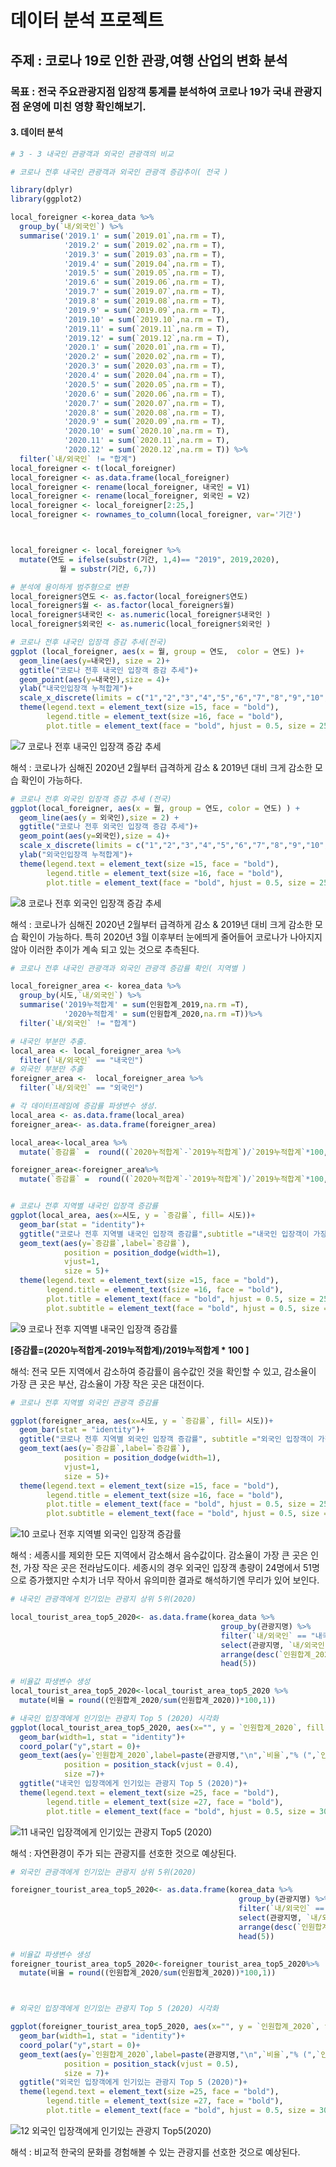 # 데이터 분석 프로젝트 

## 주제 : 코로나 19로 인한 관광,여행 산업의 변화 분석



### 목표 : 전국 주요관광지점 입장객 통계를 분석하여 코로나 19가 국내 관광지점 운영에 미친 영향 확인해보기.



#### 3. 데이터 분석

```R
# 3 - 3 내국인 관광객과 외국인 관광객의 비교

# 코로나 전후 내국인 관광객과 외국인 관광객 증감추이( 전국 )

library(dplyr)
library(ggplot2)

local_foreigner <-korea_data %>%
  group_by(`내/외국인`) %>%
  summarise('2019.1' = sum(`2019.01`,na.rm = T),
            '2019.2' = sum(`2019.02`,na.rm = T),
            '2019.3' = sum(`2019.03`,na.rm = T),
            '2019.4' = sum(`2019.04`,na.rm = T),
            '2019.5' = sum(`2019.05`,na.rm = T),
            '2019.6' = sum(`2019.06`,na.rm = T),
            '2019.7' = sum(`2019.07`,na.rm = T),
            '2019.8' = sum(`2019.08`,na.rm = T),
            '2019.9' = sum(`2019.09`,na.rm = T),
            '2019.10' = sum(`2019.10`,na.rm = T),
            '2019.11' = sum(`2019.11`,na.rm = T),
            '2019.12' = sum(`2019.12`,na.rm = T),
            '2020.1' = sum(`2020.01`,na.rm = T),
            '2020.2' = sum(`2020.02`,na.rm = T),
            '2020.3' = sum(`2020.03`,na.rm = T),
            '2020.4' = sum(`2020.04`,na.rm = T),
            '2020.5' = sum(`2020.05`,na.rm = T),
            '2020.6' = sum(`2020.06`,na.rm = T),
            '2020.7' = sum(`2020.07`,na.rm = T),
            '2020.8' = sum(`2020.08`,na.rm = T),
            '2020.9' = sum(`2020.09`,na.rm = T),
            '2020.10' = sum(`2020.10`,na.rm = T),
            '2020.11' = sum(`2020.11`,na.rm = T),
            '2020.12' = sum(`2020.12`,na.rm = T)) %>%
  filter(`내/외국인` != "합계")
local_foreigner <- t(local_foreigner)
local_foreigner <- as.data.frame(local_foreigner)
local_foreigner <- rename(local_foreigner, 내국인 = V1)
local_foreigner <- rename(local_foreigner, 외국인 = V2)
local_foreigner <- local_foreigner[2:25,]
local_foreigner <- rownames_to_column(local_foreigner, var='기간')



local_foreigner <- local_foreigner %>% 
  mutate(연도 = ifelse(substr(기간, 1,4)== "2019", 2019,2020),
           월 = substr(기간, 6,7))

# 분석에 용이하게 범주형으로 변환
local_foreigner$연도 <- as.factor(local_foreigner$연도)
local_foreigner$월 <- as.factor(local_foreigner$월)
local_foreigner$내국인 <- as.numeric(local_foreigner$내국인 )
local_foreigner$외국인 <- as.numeric(local_foreigner$외국인 )

# 코로나 전후 내국인 입장객 증감 추세(전국)
ggplot (local_foreigner, aes(x = 월, group = 연도,  color = 연도) )+
  geom_line(aes(y=내국인), size = 2)+
  ggtitle("코로나 전후 내국인 입장객 증감 추세")+
  geom_point(aes(y=내국인),size = 4)+
  ylab("내국인입장객 누적합계")+
  scale_x_discrete(limits = c("1","2","3","4","5","6","7","8","9","10","11","12" ))+
  theme(legend.text = element_text(size =15, face = "bold"),
        legend.title = element_text(size =16, face = "bold"),
        plot.title = element_text(face = "bold", hjust = 0.5, size = 25))
```



![7 코로나 전후 내국인 입장객 증감 추세](https://user-images.githubusercontent.com/86271820/135999254-e8d520a6-20a7-4491-b937-8928ba2d4970.jpg)

해석 : 코로나가 심해진 2020년 2월부터 급격하게 감소 & 2019년 대비 크게 감소한 모습 확인이 가능하다. 



```R
# 코로나 전후 외국인 입장객 증감 추세 (전국)
ggplot(local_foreigner, aes(x = 월, group = 연도, color = 연도) ) +
  geom_line(aes(y = 외국인),size = 2) +
  ggtitle("코로나 전후 외국인 입장객 증감 추세")+
  geom_point(aes(y=외국인),size = 4)+
  scale_x_discrete(limits = c("1","2","3","4","5","6","7","8","9","10","11","12" ))+
  ylab("외국인입장객 누적합계")+
  theme(legend.text = element_text(size =15, face = "bold"),
        legend.title = element_text(size =16, face = "bold"),
        plot.title = element_text(face = "bold", hjust = 0.5, size = 25))
```



![8 코로나 전후 외국인 입장객 증감 추세](https://user-images.githubusercontent.com/86271820/135999356-81d064c0-98b8-4291-aa36-6f270f971222.jpg)

해석 : 코로나가 심해진 2020년 2월부터 급격하게 감소 & 2019년 대비 크게 감소한 모습 확인이 가능하다. 특히 2020년 3월 이후부터 눈에띄게 줄어들어 코로나가 나아지지 않아 이러한 추이가 계속 되고 있는 것으로 추측된다.



```R
# 코로나 전후 내국인 관광객과 외국인 관광객 증감률 확인( 지역별 )

local_foreigner_area <- korea_data %>%
  group_by(시도,`내/외국인`) %>%
  summarise('2019누적합계' = sum(인원합계_2019,na.rm =T),
            '2020누적합계' = sum(인원합계_2020,na.rm =T))%>%
  filter(`내/외국인` != "합계")

# 내국인 부분만 추출.
local_area <- local_foreigner_area %>% 
  filter(`내/외국인` == "내국인")
# 외국인 부분만 추출
foreigner_area <-  local_foreigner_area %>% 
  filter(`내/외국인` == "외국인") 

# 각 데이터프레임에 증감률 파생변수 생성.
local_area <- as.data.frame(local_area)
foreigner_area<- as.data.frame(foreigner_area)

local_area<-local_area %>%
  mutate(`증감률` =  round((`2020누적합계`-`2019누적합계`)/`2019누적합계`*100,1))

foreigner_area<-foreigner_area%>%
  mutate(`증감률` =  round((`2020누적합계`-`2019누적합계`)/`2019누적합계`*100,1))


# 코로나 전후 지역별 내국인 입장객 증감률 
ggplot(local_area, aes(x=시도, y = `증감률`, fill= 시도))+
  geom_bar(stat = "identity")+
  ggtitle("코로나 전후 지역별 내국인 입장객 증감률",subtitle ="내국인 입장객이 가장 증가/감소한 지역은 어느 곳인가?")+
  geom_text(aes(y=`증감률`,label=`증감률`), 
            position = position_dodge(width=1),
            vjust=1,
            size = 5)+
  theme(legend.text = element_text(size =15, face = "bold"),
        legend.title = element_text(size =16, face = "bold"),
        plot.title = element_text(face = "bold", hjust = 0.5, size = 25),
        plot.subtitle = element_text(face = "bold", hjust = 0.5, size = 20))
```



![9 코로나 전후 지역별 내국인 입장객 증감률](https://user-images.githubusercontent.com/86271820/135999436-f784f32a-7e8e-49d7-b40d-a0379bee067b.jpg)

 **[증감률=(2020누적합계-2019누적합계)/2019누적합계 * 100 ]**

해석: 전국 모든 지역에서 감소하여 증감률이 음수값인 것을 확인할 수 있고, 감소율이 가장 큰 곳은 부산, 감소율이 가장 작은 곳은 대전이다.





```R
# 코로나 전후 지역별 외국인 관광객 증감률

ggplot(foreigner_area, aes(x=시도, y = `증감률`, fill= 시도))+
  geom_bar(stat = "identity")+
  ggtitle("코로나 전후 지역별 외국인 입장객 증감률", subtitle ="외국인 입장객이 가장 증가/감소한 지역은 어느 곳인가?" )+
  geom_text(aes(y=`증감률`,label=`증감률`), 
            position = position_dodge(width=1),
            vjust=1,
            size = 5)+
  theme(legend.text = element_text(size =15, face = "bold"),
        legend.title = element_text(size =16, face = "bold"),
        plot.title = element_text(face = "bold", hjust = 0.5, size = 25),
        plot.subtitle = element_text(face = "bold", hjust = 0.5, size = 20))

```



![10 코로나 전후 지역별 외국인 입장객 증감률](https://user-images.githubusercontent.com/86271820/135999441-c5fe01af-8bc2-4c62-a665-7cf41124e7ce.jpg)

해석 : 세종시를 제외한 모든 지역에서 감소해서 음수값이다. 감소율이 가장 큰 곳은 인천, 가장 작은 곳은 전라남도이다. 세종시의 경우 외국인 입장객 총량이 24명에서 51명으로 증가했지만 수치가 너무 작아서 유의미한 결과로 해석하기엔 무리가 있어 보인다.



```R
# 내국인 관광객에게 인기있는 관광지 상위 5위(2020)

local_tourist_area_top5_2020<- as.data.frame(korea_data %>%
                                               group_by(관광지명) %>%
                                               filter(`내/외국인` == "내국인") %>%
                                               select(관광지명, `내/외국인`, 인원합계_2020) %>%
                                               arrange(desc(`인원합계_2020`))%>%
                                               head(5))

# 비율값 파생변수 생성
local_tourist_area_top5_2020<-local_tourist_area_top5_2020 %>%
  mutate(비율 = round((인원합계_2020/sum(인원합계_2020))*100,1))

# 내국인 입장객에게 인기있는 관광지 Top 5 (2020) 시각화
ggplot(local_tourist_area_top5_2020, aes(x="", y = `인원합계_2020`, fill = 관광지명))+
  geom_bar(width=1, stat = "identity")+
  coord_polar("y",start = 0)+
  geom_text(aes(y=`인원합계_2020`,label=paste(관광지명,"\n",`비율`,"% (",`인원합계_2020`,")")), 
            position = position_stack(vjust = 0.4),
            size =7)+
  ggtitle("내국인 입장객에게 인기있는 관광지 Top 5 (2020)")+
  theme(legend.text = element_text(size =25, face = "bold"),
        legend.title = element_text(size =27, face = "bold"),
        plot.title = element_text(face = "bold", hjust = 0.5, size = 30))

```



![11 내국인 입장객에게 인기있는 관광지 Top5 (2020)](https://user-images.githubusercontent.com/86271820/135999450-094a3c02-c9ec-45e7-9df0-a9b23c7e7900.jpg)

해석 : 자연환경이 주가 되는 관광지를 선호한 것으로 예상된다.

```R
# 외국인 관광객에게 인기있는 관광지 상위 5위(2020)

foreigner_tourist_area_top5_2020<- as.data.frame(korea_data %>%
                                                   group_by(관광지명) %>%
                                                   filter(`내/외국인` == "외국인") %>%
                                                   select(관광지명, `내/외국인`, 인원합계_2020) %>%
                                                   arrange(desc(`인원합계_2020`))%>%
                                                   head(5))

# 비율값 파생변수 생성
foreigner_tourist_area_top5_2020<-foreigner_tourist_area_top5_2020%>%
  mutate(비율 = round((인원합계_2020/sum(인원합계_2020))*100,1))



# 외국인 입장객에게 인기있는 관광지 Top 5 (2020) 시각화

ggplot(foreigner_tourist_area_top5_2020, aes(x="", y = `인원합계_2020`, fill = 관광지명))+
  geom_bar(width=1, stat = "identity")+
  coord_polar("y",start = 0)+
  geom_text(aes(y=`인원합계_2020`,label=paste(관광지명,"\n",`비율`,"% (",`인원합계_2020`,")")), 
            position = position_stack(vjust = 0.5),
            size = 7)+
  ggtitle("외국인 입장객에게 인기있는 관광지 Top 5 (2020)")+
  theme(legend.text = element_text(size =25, face = "bold"),
        legend.title = element_text(size =27, face = "bold"),
        plot.title = element_text(face = "bold", hjust = 0.5, size = 30))
```



![12 외국인 입장객에게 인기있는 관광지 Top5(2020)](https://user-images.githubusercontent.com/86271820/135999452-7ed6c4f4-03f1-4924-989f-3e41132eda4d.jpg)

해석 : 비교적 한국의 문화를 경험해볼 수 있는 관광지를 선호한 것으로 예상된다.

